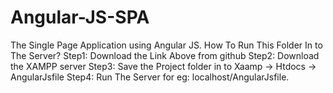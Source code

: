 # Angular-JS-SPA
The Single Page Application using Angular JS.
How To Run This Folder In to The Server?
Step1: Download the Link Above from github
Step2: Download the XAMPP server
Step3: Save the Project folder in to Xaamp -> Htdocs -> AngularJsfile
Step4: Run The Server for eg: localhost/AngularJsfile.

